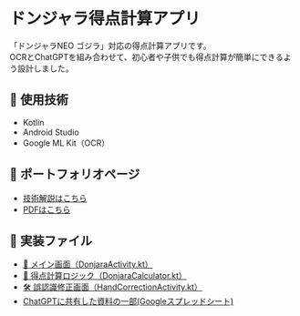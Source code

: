 # ドンジャラ得点計算アプリ

「ドンジャラNEO ゴジラ」対応の得点計算アプリです。  
OCRとChatGPTを組み合わせて、初心者や子供でも得点計算が簡単にできるよう設計しました。

## 🔧 使用技術
- Kotlin
- Android Studio
- Google ML Kit（OCR）

## 📄 ポートフォリオページ
- [技術解説はこちら](https://s-nakamura333.github.io/donjara/)
- [PDFはこちら](https://github.com/s-nakamura333/donjara/blob/8b32a072000d8eeec1d20beff45048ff9b66ea9c/docs/donjara_pdf20250530.pdf)
## 📁 実装ファイル
<ul>
  <li><a href="donjara-src/DonjaraActivity.kt" target="_blank">📱 メイン画面（DonjaraActivity.kt）</a></li>
  <li><a href="donjara-src/DonjaraCalculator.kt" target="_blank">🧮 得点計算ロジック（DonjaraCalculator.kt）</a></li>
  <li><a href="donjara-src/HandCorrectionActivity.kt" target="_blank">🛠️ 誤認識修正画面（HandCorrectionActivity.kt）</a></li>
    <li><a href="https://docs.google.com/spreadsheets/d/13CZPRzGq6BKNJoJBxhMyVq7V38bt4eQrb_T3CHLwn4Q/edit?usp=sharing" target="_blank">ChatGPTに共有した資料の一部(Googleスプレッドシート)</a></li>
</ul>

